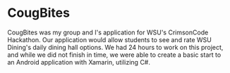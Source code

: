 # CougBites
CougBites was my group and I's application for WSU's CrimsonCode Hackathon. Our application would allow students to see and rate WSU Dining's daily dining hall options. We had 24 hours to work on this project, and while we did not finish in time, we were able to create a basic start to an Android application with Xamarin, utilizing C#.

